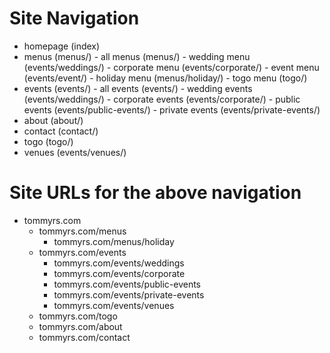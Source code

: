 # Site Navigation
- homepage (index)
- menus (menus/)
		- all menus (menus/)
		- wedding menu (events/weddings/)
		- corporate menu (events/corporate/)
		- event menu (events/event/)
		- holiday menu (menus/holiday/)
		- togo menu (togo/)
- events (events/)
		- all events (events/)
		- wedding events (events/weddings/)
		- corporate events (events/corporate/)
		- public events (events/public-events/)
		- private events (events/private-events/)
- about (about/)
- contact (contact/)
- togo (togo/)
- venues (events/venues/)

# Site URLs for the above navigation
- tommyrs.com
	- tommyrs.com/menus
		- tommyrs.com/menus/holiday
	- tommyrs.com/events
		- tommyrs.com/events/weddings
		- tommyrs.com/events/corporate
		- tommyrs.com/events/public-events
		- tommyrs.com/events/private-events
		- tommyrs.com/events/venues
	- tommyrs.com/togo
	- tommyrs.com/about
	- tommyrs.com/contact